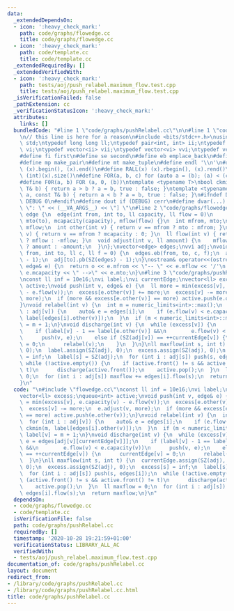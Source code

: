 ```yaml
---
data:
  _extendedDependsOn:
  - icon: ':heavy_check_mark:'
    path: code/graphs/flowedge.cc
    title: code/graphs/flowedge.cc
  - icon: ':heavy_check_mark:'
    path: code/template.cc
    title: code/template.cc
  _extendedRequiredBy: []
  _extendedVerifiedWith:
  - icon: ':heavy_check_mark:'
    path: tests/aoj/push_relabel.maximum_flow.test.cpp
    title: tests/aoj/push_relabel.maximum_flow.test.cpp
  _isVerificationFailed: false
  _pathExtension: cc
  _verificationStatusIcon: ':heavy_check_mark:'
  attributes:
    links: []
  bundledCode: "#line 1 \"code/graphs/pushRelabel.cc\"\n\n#line 1 \"code/template.cc\"\
    \n// this line is here for a reason\n#include <bits/stdc++.h>\nusing namespace\
    \ std;\ntypedef long long ll;\ntypedef pair<int, int> ii;\ntypedef vector<int>\
    \ vi;\ntypedef vector<ii> vii;\ntypedef vector<vi> vvi;\ntypedef vector<vii> vvii;\n\
    #define fi first\n#define se second\n#define eb emplace_back\n#define pb push_back\n\
    #define mp make_pair\n#define mt make_tuple\n#define endl '\\n'\n#define ALL(x)\
    \ (x).begin(), (x).end()\n#define RALL(x) (x).rbegin(), (x).rend()\n#define SZ(x)\
    \ (int)(x).size()\n#define FOR(a, b, c) for (auto a = (b); (a) < (c); ++(a))\n\
    #define F0R(a, b) FOR (a, 0, (b))\ntemplate <typename T>\nbool ckmin(T& a, const\
    \ T& b) { return a > b ? a = b, true : false; }\ntemplate <typename T>\nbool ckmax(T&\
    \ a, const T& b) { return a < b ? a = b, true : false; }\n#ifndef DEBUG\n#define\
    \ DEBUG 0\n#endif\n#define dout if (DEBUG) cerr\n#define dvar(...) \" [\" << #__VA_ARGS__\
    \ \": \" << (__VA_ARGS__) << \"] \"\n#line 2 \"code/graphs/flowedge.cc\"\nstruct\
    \ edge {\n  edge(int from, int to, ll capacity, ll flow = 0)\n      : mfrom(from),\
    \ mto(to), mcapacity(capacity), mflow(flow) {}\n  int mfrom, mto;\n  ll mcapacity,\
    \ mflow;\n  int other(int v) { return v == mfrom ? mto : mfrom; }\n  ll capacity(int\
    \ v) { return v == mfrom ? mcapacity : 0; }\n  ll flow(int v) { return v == mfrom\
    \ ? mflow : -mflow; }\n  void adjust(int v, ll amount) {\n    mflow += v == mfrom\
    \ ? amount : -amount;\n  }\n};\nvector<edge> edges;\nvvi adj;\nvoid addEdge(int\
    \ from, int to, ll c, ll f = 0) {\n  edges.eb(from, to, c, f);\n  adj[from].pb(SZ(edges)\
    \ - 1);\n  adj[to].pb(SZ(edges) - 1);\n}\nostream& operator<<(ostream& o, const\
    \ edge& e) {\n  return o << e.mfrom << \"-- \" << e.mflow << '/'\n           <<\
    \ e.mcapacity << \" -->\" << e.mto;\n}\n#line 3 \"code/graphs/pushRelabel.cc\"\
    \nconst ll inf = 10e16;\nvi label;\nvi currentEdge;\nvector<ll> excess;\nqueue<int>\
    \ active;\nvoid push(int v, edge& e) {\n  ll more = min(excess[v], e.capacity(v)\
    \ - e.flow(v));\n  excess[e.other(v)] += more;\n  excess[v] -= more;\n  e.adjust(v,\
    \ more);\n  if (more && excess[e.other(v)] == more) active.push(e.other(v));\n\
    }\nvoid relabel(int v) {\n  int m = numeric_limits<int>::max();\n  for (int i\
    \ : adj[v]) {\n    auto& e = edges[i];\n    if (e.flow(v) < e.capacity(v)) ckmin(m,\
    \ label[edges[i].other(v)]);\n  }\n  if (m < numeric_limits<int>::max()) label[v]\
    \ = m + 1;\n}\nvoid discharge(int v) {\n  while (excess[v]) {\n    auto& e = edges[adj[v][currentEdge[v]]];\n\
    \    if (label[v] - 1 == label[e.other(v)] &&\n        e.flow(v) < e.capacity(v))\n\
    \      push(v, e);\n    else if (SZ(adj[v]) == ++currentEdge[v]) {\n      currentEdge[v]\
    \ = 0;\n      relabel(v);\n    }\n  }\n}\nll maxflow(int s, int t) {\n  currentEdge.assign(SZ(adj),\
    \ 0);\n  label.assign(SZ(adj), 0);\n  excess.assign(SZ(adj), 0);\n  excess[s]\
    \ = inf;\n  label[s] = SZ(adj);\n  for (int i : adj[s]) push(s, edges[i]);\n \
    \ while (!active.empty()) {\n    if (active.front() != s && active.front() !=\
    \ t)\n      discharge(active.front());\n    active.pop();\n  }\n  ll maxflow =\
    \ 0;\n  for (int i : adj[s]) maxflow += edges[i].flow(s);\n  return maxflow;\n\
    }\n"
  code: "\n#include \"flowedge.cc\"\nconst ll inf = 10e16;\nvi label;\nvi currentEdge;\n\
    vector<ll> excess;\nqueue<int> active;\nvoid push(int v, edge& e) {\n  ll more\
    \ = min(excess[v], e.capacity(v) - e.flow(v));\n  excess[e.other(v)] += more;\n\
    \  excess[v] -= more;\n  e.adjust(v, more);\n  if (more && excess[e.other(v)]\
    \ == more) active.push(e.other(v));\n}\nvoid relabel(int v) {\n  int m = numeric_limits<int>::max();\n\
    \  for (int i : adj[v]) {\n    auto& e = edges[i];\n    if (e.flow(v) < e.capacity(v))\
    \ ckmin(m, label[edges[i].other(v)]);\n  }\n  if (m < numeric_limits<int>::max())\
    \ label[v] = m + 1;\n}\nvoid discharge(int v) {\n  while (excess[v]) {\n    auto&\
    \ e = edges[adj[v][currentEdge[v]]];\n    if (label[v] - 1 == label[e.other(v)]\
    \ &&\n        e.flow(v) < e.capacity(v))\n      push(v, e);\n    else if (SZ(adj[v])\
    \ == ++currentEdge[v]) {\n      currentEdge[v] = 0;\n      relabel(v);\n    }\n\
    \  }\n}\nll maxflow(int s, int t) {\n  currentEdge.assign(SZ(adj), 0);\n  label.assign(SZ(adj),\
    \ 0);\n  excess.assign(SZ(adj), 0);\n  excess[s] = inf;\n  label[s] = SZ(adj);\n\
    \  for (int i : adj[s]) push(s, edges[i]);\n  while (!active.empty()) {\n    if\
    \ (active.front() != s && active.front() != t)\n      discharge(active.front());\n\
    \    active.pop();\n  }\n  ll maxflow = 0;\n  for (int i : adj[s]) maxflow +=\
    \ edges[i].flow(s);\n  return maxflow;\n}\n"
  dependsOn:
  - code/graphs/flowedge.cc
  - code/template.cc
  isVerificationFile: false
  path: code/graphs/pushRelabel.cc
  requiredBy: []
  timestamp: '2020-10-28 19:21:59+01:00'
  verificationStatus: LIBRARY_ALL_AC
  verifiedWith:
  - tests/aoj/push_relabel.maximum_flow.test.cpp
documentation_of: code/graphs/pushRelabel.cc
layout: document
redirect_from:
- /library/code/graphs/pushRelabel.cc
- /library/code/graphs/pushRelabel.cc.html
title: code/graphs/pushRelabel.cc
---
```

